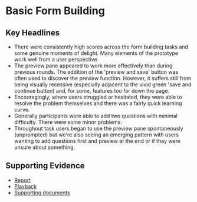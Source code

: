 # Basic Form Building

## Key Headlines

- There were consistently high scores across the form building tasks and some genuine moments of delight. Many elements of the prototype work well from a user perspective.
- The preview pane appeared to work more effectively than during previous rounds. The addition of the 'preview and save' button was often used to discover the preview function. However, it suffers still from being visually recessive (especially adjacent to the vivid green 'save and continue button) and, for some, features too far down the page.
- Encouragingly, where users struggled or hesitated, they were able to resolve the problem themselves and there was a fairly quick learning curve.
- Generally participants were able to add two questions with minimal difficulty. There were some minor problems.
- Throughout task users began to use the preview pane spontaneously (unprompted) but we're also seeing an emerging pattern with users wanting to add questions first and preview at the end or if they were unsure about something.

## Supporting Evidence
- [Report](https://app.mural.co/t/gaap0347/m/gaap0347/1655912742334/57c265e721088247b57debffe73bd98ab89c0f09?fromVisitorModal=true&sender=f0e74d83-05ad-4604-975f-e97131fca4e9)
- [Playback](https://drive.google.com/file/d/10dJUkO3j-nVJxozMm4Y1mkUbNJ5HZgue/view?usp=sharing)
- [Supporting documents](https://drive.google.com/drive/folders/1VOMG9a0XyV371_1LxV9qUaddkyuY_xjE)
